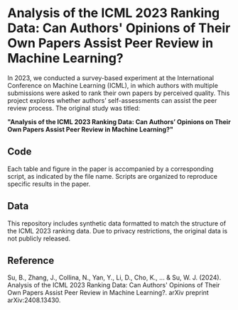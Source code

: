 # Analysis of the ICML 2023 Ranking Data: Can Authors' Opinions of Their Own Papers Assist Peer Review in Machine Learning?

In 2023, we conducted a survey-based experiment at the International Conference on Machine Learning (ICML), in which authors with multiple submissions were asked to rank their own papers by perceived quality. This project explores whether authors’ self-assessments can assist the peer review process. The original study was titled:

**"Analysis of the ICML 2023 Ranking Data: Can Authors’ Opinions on Their Own Papers Assist Peer Review in Machine Learning?"**

## Code

Each table and figure in the paper is accompanied by a corresponding script, as indicated by the file name. Scripts are organized to reproduce specific results in the paper.

## Data

This repository includes synthetic data formatted to match the structure of the ICML 2023 ranking data. Due to privacy restrictions, the original data is not publicly released.

## Reference
Su, B., Zhang, J., Collina, N., Yan, Y., Li, D., Cho, K., ... & Su, W. J. (2024). Analysis of the ICML 2023 Ranking Data: Can Authors' Opinions of Their Own Papers Assist Peer Review in Machine Learning?. arXiv preprint arXiv:2408.13430.
